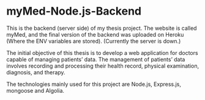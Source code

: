 # myMed-Node.js-Backend

This is the backend (server side) of my thesis project.
The website is called myMed, and the final version of the backend was uploaded on Heroku (Where the ENV variables are stored).
(Currently the server is down.)

The initial objective of this thesis is to develop a web application for doctors capable of
managing patients’ data. The management of patients’ data involves recording and processing
their health record, physical examination, diagnosis, and therapy.

The technologies mainly used for this project are Node.js, Express.js, mongoose and Algolia.
